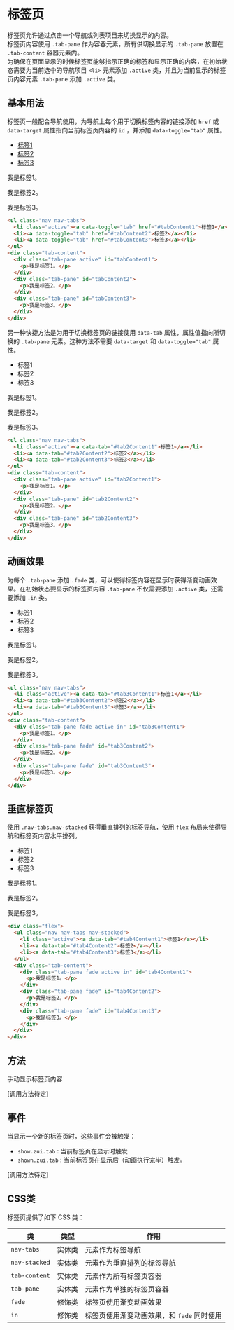 # 标签页

标签页允许通过点击一个导航或列表项目来切换显示的内容。<br />
标签页内容使用 `.tab-pane` 作为容器元素，所有供切换显示的 `.tab-pane` 放置在 `.tab-content` 容器元素内。<br />
为确保在页面显示的时候标签页能够指示正确的标签和显示正确的内容，在初始状态需要为当前选中的导航项目 `<li>` 元素添加 `.active` 类，并且为当前显示的标签页内容元素 `.tab-pane` 添加 `.active` 类。

## 基本用法

标签页一般配合导航使用，为导航上每个用于切换标签内容的链接添加 `href` 或 `data-target` 属性指向当前标签页内容的 `id` ，并添加 `data-toggle="tab"` 属性。

<Example>
  <ul class="nav nav-tabs">
    <li class="active"><a data-toggle="tab" href="#tabContent1">标签1</a></li>
    <li><a data-toggle="tab" href="#tabContent2">标签2</a></li>
    <li><a data-toggle="tab" href="#tabContent3">标签3</a></li>
  </ul>
  <div class="tab-content">
    <div class="tab-pane active" id="tabContent1">
      <p>我是标签1。</p>
    </div>
    <div class="tab-pane" id="tabContent2">
      <p>我是标签2。</p>
    </div>
    <div class="tab-pane" id="tabContent3">
      <p>我是标签3。</p>
    </div>
  </div>
</Example>

```html
<ul class="nav nav-tabs">
  <li class="active"><a data-toggle="tab" href="#tabContent1">标签1</a></li>
  <li><a data-toggle="tab" href="#tabContent2">标签2</a></li>
  <li><a data-toggle="tab" href="#tabContent3">标签3</a></li>
</ul>
<div class="tab-content">
  <div class="tab-pane active" id="tabContent1">
    <p>我是标签1。</p>
  </div>
  <div class="tab-pane" id="tabContent2">
    <p>我是标签2。</p>
  </div>
  <div class="tab-pane" id="tabContent3">
    <p>我是标签3。</p>
  </div>
</div>
```
另一种快捷方法是为用于切换标签页的链接使用 `data-tab` 属性，属性值指向所切换的 `.tab-pane` 元素。这种方法不需要 `data-target` 和 `data-toggle="tab"` 属性。

<Example>
  <ul class="nav nav-tabs">
    <li class="active"><a data-tab="#tab2Content1">标签1</a></li>
    <li><a data-tab="#tab2Content2">标签2</a></li>
    <li><a data-tab="#tab2Content3">标签3</a></li>
  </ul>
  <div class="tab-content">
    <div class="tab-pane active" id="tab2Content1">
      <p>我是标签1。</p>
    </div>
    <div class="tab-pane" id="tab2Content2">
      <p>我是标签2。</p>
    </div>
    <div class="tab-pane" id="tab2Content3">
      <p>我是标签3。</p>
    </div>
  </div>
</Example>

```html
<ul class="nav nav-tabs">
  <li class="active"><a data-tab="#tab2Content1">标签1</a></li>
  <li><a data-tab="#tab2Content2">标签2</a></li>
  <li><a data-tab="#tab2Content3">标签3</a></li>
</ul>
<div class="tab-content">
  <div class="tab-pane active" id="tab2Content1">
    <p>我是标签1。</p>
  </div>
  <div class="tab-pane" id="tab2Content2">
    <p>我是标签2。</p>
  </div>
  <div class="tab-pane" id="tab2Content3">
    <p>我是标签3。</p>
  </div>
</div>
```

## 动画效果

为每个 `.tab-pane` 添加 `.fade` 类，可以使得标签内容在显示时获得渐变动画效果。在初始状态要显示的标签页内容 `.tab-pane` 不仅需要添加 `.active` 类，还需要添加 `.in` 类。

<Example>
  <ul class="nav nav-tabs">
    <li class="active"><a data-tab="#tab3Content1">标签1</a></li>
    <li><a data-tab="#tab3Content2">标签2</a></li>
    <li><a data-tab="#tab3Content3">标签3</a></li>
  </ul>
  <div class="tab-content">
    <div class="tab-pane fade active in" id="tab3Content1">
      <p>我是标签1。</p>
    </div>
    <div class="tab-pane fade" id="tab3Content2">
      <p>我是标签2。</p>
    </div>
    <div class="tab-pane fade" id="tab3Content3">
      <p>我是标签3。</p>
    </div>
  </div>
</Example>

```html
<ul class="nav nav-tabs">
  <li class="active"><a data-tab="#tab3Content1">标签1</a></li>
  <li><a data-tab="#tab3Content2">标签2</a></li>
  <li><a data-tab="#tab3Content3">标签3</a></li>
</ul>
<div class="tab-content">
  <div class="tab-pane fade active in" id="tab3Content1">
    <p>我是标签1。</p>
  </div>
  <div class="tab-pane fade" id="tab3Content2">
    <p>我是标签2。</p>
  </div>
  <div class="tab-pane fade" id="tab3Content3">
    <p>我是标签3。</p>
  </div>
</div>
```

## 垂直标签页

使用 `.nav-tabs.nav-stacked` 获得垂直排列的标签导航，使用 `flex` 布局来使得导航和标签页内容水平排列。

<Example>
  <div class="flex">
    <ul class="nav nav-tabs nav-stacked">
      <li class="active"><a data-tab="#tab4Content1">标签1</a></li>
      <li><a data-tab="#tab4Content2">标签2</a></li>
      <li><a data-tab="#tab4Content3">标签3</a></li>
    </ul>
    <div class="tab-content">
      <div class="tab-pane fade active in" id="tab4Content1">
        <p>我是标签1。</p>
      </div>
      <div class="tab-pane fade" id="tab4Content2">
        <p>我是标签2。</p>
      </div>
      <div class="tab-pane fade" id="tab4Content3">
        <p>我是标签3。</p>
      </div>
    </div>
  </div>
</Example>

```html
<div class="flex">
  <ul class="nav nav-tabs nav-stacked">
    <li class="active"><a data-tab="#tab4Content1">标签1</a></li>
    <li><a data-tab="#tab4Content2">标签2</a></li>
    <li><a data-tab="#tab4Content3">标签3</a></li>
  </ul>
  <div class="tab-content">
    <div class="tab-pane fade active in" id="tab4Content1">
      <p>我是标签1。</p>
    </div>
    <div class="tab-pane fade" id="tab4Content2">
      <p>我是标签2。</p>
    </div>
    <div class="tab-pane fade" id="tab4Content3">
      <p>我是标签3。</p>
    </div>
  </div>
</div>
```
## 方法

手动显示标签页内容

[调用方法待定]

## 事件

当显示一个新的标签页时，这些事件会被触发：

* `show.zui.tab` : 当前标签页在显示时触发
* `shown.zui.tab` : 当前标签页在显示后（动画执行完毕）触发。

[调用方法待定]

## CSS类

标签页提供了如下 CSS 类：

| 类            | 类型   | 作用  |
| ------------- |:------:| ----- |
| `nav-tabs`    | 实体类 | 元素作为标签导航 |
| `nav-stacked` | 实体类 | 元素作为垂直排列的标签导航 |
| `tab-content` | 实体类 | 元素作为所有标签页容器 |
| `tab-pane`    | 实体类 | 元素作为单独的标签页容器 |
| `fade`        | 修饰类 | 标签页使用渐变动画效果 |
| `in`          | 修饰类 | 标签页使用渐变动画效果，和 `fade` 同时使用 |

